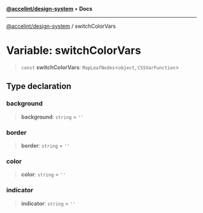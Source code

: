 [**@accelint/design-system**](../README.md) • **Docs**

***

[@accelint/design-system](../README.md) / switchColorVars

# Variable: switchColorVars

> `const` **switchColorVars**: `MapLeafNodes`\<`object`, `CSSVarFunction`\>

## Type declaration

### background

> **background**: `string` = `''`

### border

> **border**: `string` = `''`

### color

> **color**: `string` = `''`

### indicator

> **indicator**: `string` = `''`
